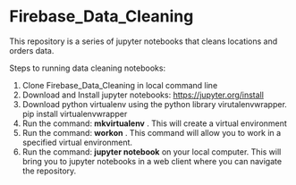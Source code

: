 # Firebase_Data_Cleaning
This repository is a series of jupyter notebooks that cleans locations and orders data.


Steps to running data cleaning notebooks:
1. Clone Firebase_Data_Cleaning in local command line
3. Download and Install jupyter notebooks: https://jupyter.org/install
4. Download python virtualenv using the python library virutalenvwrapper. pip install virtualenvwrapper
5. Run the command: **mkvirtualenv** <virtual-env-name>. This will create a virtual environment
6. Run the command: **workon** <virtual-env-name>. This command will allow you to work in a specified virtual environment.
7. Run the command: **jupyter notebook** on your local computer. This will bring you to jupyter notebooks in a web client where you can navigate the repository.
